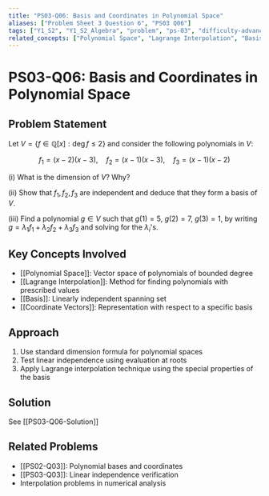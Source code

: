 ```yaml
---
title: "PS03-Q06: Basis and Coordinates in Polynomial Space"
aliases: ["Problem Sheet 3 Question 6", "PS03 Q06"]
tags: ["Y1_S2", "Y1_S2_Algebra", "problem", "ps-03", "difficulty-advanced"]
related_concepts: ["Polynomial Space", "Lagrange Interpolation", "Basis", "Coordinate Vectors", "Linear Independence"]
---
```


# PS03-Q06: Basis and Coordinates in Polynomial Space

## Problem Statement

Let $V = \{f \in \mathbb{Q}[x] : \deg f \leq 2\}$ and consider the following polynomials in $V$:

$$f_1 = (x-2)(x-3), \quad f_2 = (x-1)(x-3), \quad f_3 = (x-1)(x-2)$$

(i) What is the dimension of $V$? Why?

(ii) Show that $f_1, f_2, f_3$ are independent and deduce that they form a basis of $V$.

(iii) Find a polynomial $g \in V$ such that $g(1) = 5$, $g(2) = 7$, $g(3) = 1$, by writing $g = \lambda_1 f_1 + \lambda_2 f_2 + \lambda_3 f_3$ and solving for the $\lambda_i$'s.

## Key Concepts Involved

- [[Polynomial Space]]: Vector space of polynomials of bounded degree
- [[Lagrange Interpolation]]: Method for finding polynomials with prescribed values
- [[Basis]]: Linearly independent spanning set
- [[Coordinate Vectors]]: Representation with respect to a specific basis

## Approach

1. Use standard dimension formula for polynomial spaces
2. Test linear independence using evaluation at roots
3. Apply Lagrange interpolation technique using the special properties of the basis

## Solution

See [[PS03-Q06-Solution]]

## Related Problems
- [[PS02-Q03]]: Polynomial bases and coordinates
- [[PS03-Q03]]: Linear independence verification
- Interpolation problems in numerical analysis
